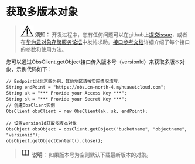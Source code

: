 # 获取多版本对象<a name="obs_21_1004"></a>

>![](public_sys-resources/icon-notice.gif) **须知：** 
>开发过程中，您有任何问题可以在github上[提交issue](https://github.com/huaweicloud/huaweicloud-sdk-java-obs/issues)，或者在[华为云对象存储服务论坛](https://bbs.huaweicloud.com/forum/forum-620-1.html)中发帖求助。[接口参考文档](https://obssdk.obs.cn-north-1.myhuaweicloud.com/apidoc/cn/java/index.html)详细介绍了每个接口的参数和使用方法。

您可以通过ObsClient.getObject接口传入版本号（versionId）来获取多版本对象，示例代码如下：

```
// Endpoint以北京四为例，其他地区请按实际情况填写。
String endPoint = "https://obs.cn-north-4.myhuaweicloud.com";
String ak = "*** Provide your Access Key ***";
String sk = "*** Provide your Secret Key ***";
// 创建ObsClient实例
ObsClient obsClient = new ObsClient(ak, sk, endPoint);

// 设置versionId获取多版本对象
ObsObject obsObject = obsClient.getObject("bucketname", "objectname", "versionid");
obsObject.getObjectContent().close();
```

>![](public_sys-resources/icon-note.gif) **说明：** 
>如果版本号为空则默认下载最新版本的对象。

